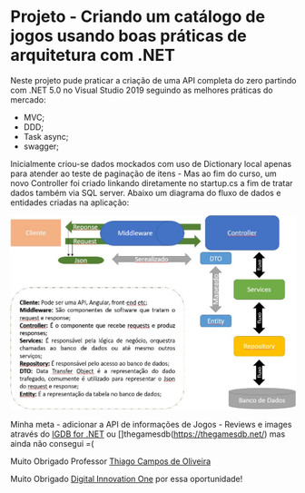 # Projeto - Criando um catálogo de jogos usando boas práticas de arquitetura com .NET

Neste projeto pude praticar a criação de uma API completa do zero partindo com .NET 5.0 no Visual Studio 2019 seguindo as melhores práticas do mercado:

- MVC; 
- DDD;
- Task async;
- swagger;

Inicialmente criou-se dados mockados com uso de Dictionary local apenas para atender ao teste de paginação de itens - Mas ao fim do curso, um novo Controller foi criado linkando diretamente no startup.cs a fim de tratar dados também via SQL server.
Abaixo um diagrama do fluxo de dados e entidades criadas na aplicação:

![](https://github.com/educooper/ApiCatalogoJogos/raw/master/ApiCatalogoJogos/projeto-mvc-api-jogos.JPG)

Minha meta - adicionar a API de informações de Jogos - Reviews e images através do [IGDB for .NET](https://github.com/kamranayub/igdb-dotnet) ou []thegamesdb(https://thegamesdb.net/) mas ainda não consegui =(

Muito Obrigado Professor [Thiago Campos de Oliveira](https://www.linkedin.com/in/thiago-campos-de-oliveira-693a3840/) 

Muito Obrigado [Digital Innovation One](https://web.digitalinnovation.one/) por essa oportunidade!
